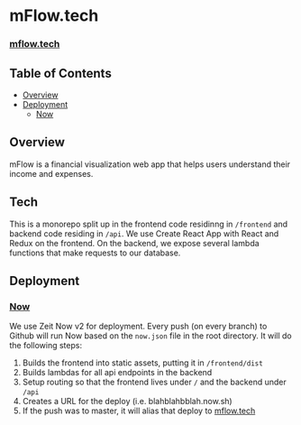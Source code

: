 # mFlow.tech

### [mflow.tech](mflow.tech)

## Table of Contents

- [Overview](#overview)
- [Deployment](#deployment)
  - [Now](#Now)

## Overview

mFlow is a financial visualization web app that helps users understand their income and expenses.

## Tech

This is a monorepo split up in the frontend code residinng in `/frontend` and backend code residing in `/api`. We use Create React App with React and Redux on the frontend. On the backend, we expose several lambda functions that make requests to our database.

## Deployment

### [Now](https://zeit.co/now)

We use Zeit Now v2 for deployment. Every push (on every branch) to Github will run Now based on the `now.json` file in the root directory. It will do the following steps:

1. Builds the frontend into static assets, putting it in `/frontend/dist`
2. Builds lambdas for all api endpoints in the backend
3. Setup routing so that the frontend lives under `/` and the backend under `/api`
4. Creates a URL for the deploy (i.e. blahblahbblah.now.sh)
5. If the push was to master, it will alias that deploy to [mflow.tech](mflow.tech)

